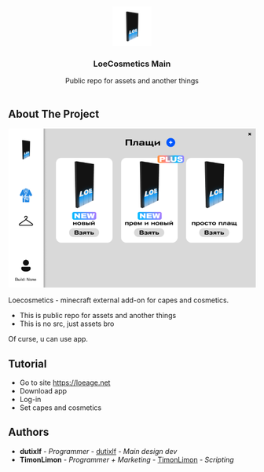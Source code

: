 <br/>
<p align="center">
  <a href="https://github.com/ShaanCoding/loecosmetics-main">
    <img src="assets/logo-72x72.png" alt="Logo" width="80" height="80">
  </a>

  <h3 align="center">LoeCosmetics Main</h3>

  <p align="center">
    Public repo for assets and another things
    <br/>
    <br/>
  </p>
</p>



## About The Project

![Screen Shot](template.png)

Loecosmetics - minecraft external add-on for capes and cosmetics.

* This is public repo for assets and another things
* This is no src, just assets bro

Of curse, u can use app.

## Tutorial
* Go to site https://loeage.net
* Download app
* Log-in
* Set capes and cosmetics



## Authors

* **dutixlf** - *Programmer* - [dutixlf](https://github.com/dutixlf/) - *Main design dev*
* **TimonLimon** - *Programmer + Marketing* - [TimonLimon](https://github.com/TimonLimon/) - *Scripting*
